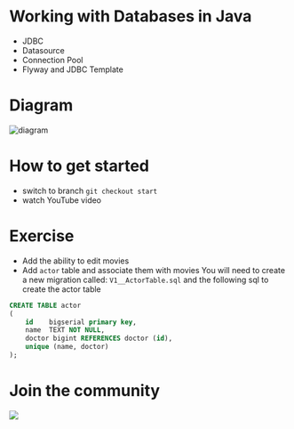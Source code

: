 # Working with Databases in Java
- JDBC
- Datasource
- Connection Pool
- Flyway and JDBC Template

# Diagram
![diagram](https://user-images.githubusercontent.com/40702606/132997719-73170303-30a6-499b-9c59-4143ba0f8439.png)

# How to get started
- switch to branch `git checkout start`
- watch YouTube video

# Exercise
- Add the ability to edit movies
- Add `actor` table and associate them with movies
You will need to create a new migration called: `V1__ActorTable.sql` and the following sql to create the actor table
```sql
CREATE TABLE actor
(
    id    bigserial primary key,
    name  TEXT NOT NULL,
    doctor bigint REFERENCES doctor (id),
    unique (name, doctor)
);
```

# Join the community
<p>
    <a href="https://discord.com/invite/S7gXXxq8" alt="Contributors">
        <img src="https://img.shields.io/discord/699965319883784252" />
    </a>
</p>
